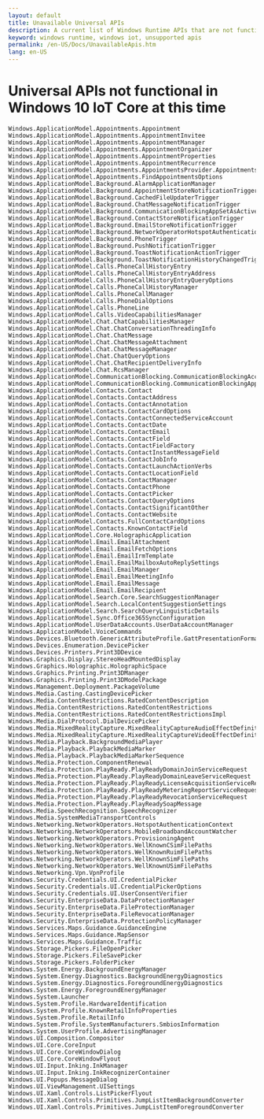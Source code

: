 ```yaml
---
layout: default
title: Unavailable Universal APIs
description: A current list of Windows Runtime APIs that are not functional in Windows 10 IoT Core.
keyword: windows runtime, windows iot, unsupported apis
permalink: /en-US/Docs/UnavailableApis.htm
lang: en-US
---
```


<div class="container" markdown= "1">

# Universal APIs not functional in Windows 10 IoT Core at this time

    Windows.ApplicationModel.Appointments.Appointment
    Windows.ApplicationModel.Appointments.AppointmentInvitee
    Windows.ApplicationModel.Appointments.AppointmentManager
    Windows.ApplicationModel.Appointments.AppointmentOrganizer
    Windows.ApplicationModel.Appointments.AppointmentProperties
    Windows.ApplicationModel.Appointments.AppointmentRecurrence
    Windows.ApplicationModel.Appointments.AppointmentsProvider.AppointmentsProviderLaunchActionVerbs
    Windows.ApplicationModel.Appointments.FindAppointmentsOptions
    Windows.ApplicationModel.Background.AlarmApplicationManager
    Windows.ApplicationModel.Background.AppointmentStoreNotificationTrigger
    Windows.ApplicationModel.Background.CachedFileUpdaterTrigger
    Windows.ApplicationModel.Background.ChatMessageNotificationTrigger
    Windows.ApplicationModel.Background.CommunicationBlockingAppSetAsActiveTrigger
    Windows.ApplicationModel.Background.ContactStoreNotificationTrigger
    Windows.ApplicationModel.Background.EmailStoreNotificationTrigger
    Windows.ApplicationModel.Background.NetworkOperatorHotspotAuthenticationTrigger
    Windows.ApplicationModel.Background.PhoneTrigger
    Windows.ApplicationModel.Background.PushNotificationTrigger
    Windows.ApplicationModel.Background.ToastNotificationActionTrigger
    Windows.ApplicationModel.Background.ToastNotificationHistoryChangedTrigger
    Windows.ApplicationModel.Calls.PhoneCallHistoryEntry
    Windows.ApplicationModel.Calls.PhoneCallHistoryEntryAddress
    Windows.ApplicationModel.Calls.PhoneCallHistoryEntryQueryOptions
    Windows.ApplicationModel.Calls.PhoneCallHistoryManager
    Windows.ApplicationModel.Calls.PhoneCallManager
    Windows.ApplicationModel.Calls.PhoneDialOptions
    Windows.ApplicationModel.Calls.PhoneLine
    Windows.ApplicationModel.Calls.VideoCapabilitiesManager
    Windows.ApplicationModel.Chat.ChatCapabilitiesManager
    Windows.ApplicationModel.Chat.ChatConversationThreadingInfo
    Windows.ApplicationModel.Chat.ChatMessage
    Windows.ApplicationModel.Chat.ChatMessageAttachment
    Windows.ApplicationModel.Chat.ChatMessageManager
    Windows.ApplicationModel.Chat.ChatQueryOptions
    Windows.ApplicationModel.Chat.ChatRecipientDeliveryInfo
    Windows.ApplicationModel.Chat.RcsManager
    Windows.ApplicationModel.CommunicationBlocking.CommunicationBlockingAccessManager
    Windows.ApplicationModel.CommunicationBlocking.CommunicationBlockingAppManager
    Windows.ApplicationModel.Contacts.Contact
    Windows.ApplicationModel.Contacts.ContactAddress
    Windows.ApplicationModel.Contacts.ContactAnnotation
    Windows.ApplicationModel.Contacts.ContactCardOptions
    Windows.ApplicationModel.Contacts.ContactConnectedServiceAccount
    Windows.ApplicationModel.Contacts.ContactDate
    Windows.ApplicationModel.Contacts.ContactEmail
    Windows.ApplicationModel.Contacts.ContactField
    Windows.ApplicationModel.Contacts.ContactFieldFactory
    Windows.ApplicationModel.Contacts.ContactInstantMessageField
    Windows.ApplicationModel.Contacts.ContactJobInfo
    Windows.ApplicationModel.Contacts.ContactLaunchActionVerbs
    Windows.ApplicationModel.Contacts.ContactLocationField
    Windows.ApplicationModel.Contacts.ContactManager
    Windows.ApplicationModel.Contacts.ContactPhone
    Windows.ApplicationModel.Contacts.ContactPicker
    Windows.ApplicationModel.Contacts.ContactQueryOptions
    Windows.ApplicationModel.Contacts.ContactSignificantOther
    Windows.ApplicationModel.Contacts.ContactWebsite
    Windows.ApplicationModel.Contacts.FullContactCardOptions
    Windows.ApplicationModel.Contacts.KnownContactField
    Windows.ApplicationModel.Core.HolographicApplication
    Windows.ApplicationModel.Email.EmailAttachment
    Windows.ApplicationModel.Email.EmailFetchOptions
    Windows.ApplicationModel.Email.EmailIrmTemplate
    Windows.ApplicationModel.Email.EmailMailboxAutoReplySettings
    Windows.ApplicationModel.Email.EmailManager
    Windows.ApplicationModel.Email.EmailMeetingInfo
    Windows.ApplicationModel.Email.EmailMessage
    Windows.ApplicationModel.Email.EmailRecipient
    Windows.ApplicationModel.Search.Core.SearchSuggestionManager
    Windows.ApplicationModel.Search.LocalContentSuggestionSettings
    Windows.ApplicationModel.Search.SearchQueryLinguisticDetails
    Windows.ApplicationModel.Sync.Office365SyncConfiguration
    Windows.ApplicationModel.UserDataAccounts.UserDataAccountManager
    Windows.ApplicationModel.VoiceCommands
    Windows.Devices.Bluetooth.GenericAttributeProfile.GattPresentationFormatTypes
    Windows.Devices.Enumeration.DevicePicker
    Windows.Devices.Printers.Print3DDevice
    Windows.Graphics.Display.StereoHeadMountedDisplay
    Windows.Graphics.Holographic.HolographicSpace
    Windows.Graphics.Printing.Print3DManager
    Windows.Graphics.Printing.Print3DModelPackage
    Windows.Management.Deployment.PackageVolume
    Windows.Media.Casting.CastingDevicePicker
    Windows.Media.ContentRestrictions.RatedContentDescription
    Windows.Media.ContentRestrictions.RatedContentRestrictions
    Windows.Media.ContentRestrictions.RatedContentRestrictionsImpl
    Windows.Media.DialProtocol.DialDevicePicker
    Windows.Media.MixedRealityCapture.MixedRealityCaptureAudioEffectDefinition
    Windows.Media.MixedRealityCapture.MixedRealityCaptureVideoEffectDefinition
    Windows.Media.Playback.BackgroundMediaPlayer
    Windows.Media.Playback.PlaybackMediaMarker
    Windows.Media.Playback.PlaybackMediaMarkerSequence
    Windows.Media.Protection.ComponentRenewal
    Windows.Media.Protection.PlayReady.PlayReadyDomainJoinServiceRequest
    Windows.Media.Protection.PlayReady.PlayReadyDomainLeaveServiceRequest
    Windows.Media.Protection.PlayReady.PlayReadyLicenseAcquisitionServiceRequest
    Windows.Media.Protection.PlayReady.PlayReadyMeteringReportServiceRequest
    Windows.Media.Protection.PlayReady.PlayReadyRevocationServiceRequest
    Windows.Media.Protection.PlayReady.PlayReadySoapMessage
    Windows.Media.SpeechRecognition.SpeechRecognizer
    Windows.Media.SystemMediaTransportControls
    Windows.Networking.NetworkOperators.HotspotAuthenticationContext
    Windows.Networking.NetworkOperators.MobileBroadbandAccountWatcher
    Windows.Networking.NetworkOperators.ProvisioningAgent
    Windows.Networking.NetworkOperators.WellKnownCSimFilePaths
    Windows.Networking.NetworkOperators.WellKnownRuimFilePaths
    Windows.Networking.NetworkOperators.WellKnownSimFilePaths
    Windows.Networking.NetworkOperators.WellKnownUSimFilePaths
    Windows.Networking.Vpn.VpnProfile
    Windows.Security.Credentials.UI.CredentialPicker
    Windows.Security.Credentials.UI.CredentialPickerOptions
    Windows.Security.Credentials.UI.UserConsentVerifier
    Windows.Security.EnterpriseData.DataProtectionManager
    Windows.Security.EnterpriseData.FileProtectionManager
    Windows.Security.EnterpriseData.FileRevocationManager
    Windows.Security.EnterpriseData.ProtectionPolicyManager
    Windows.Services.Maps.Guidance.GuidanceEngine
    Windows.Services.Maps.Guidance.MapSensor
    Windows.Services.Maps.Guidance.Traffic
    Windows.Storage.Pickers.FileOpenPicker
    Windows.Storage.Pickers.FileSavePicker
    Windows.Storage.Pickers.FolderPicker
    Windows.System.Energy.BackgroundEnergyManager
    Windows.System.Energy.Diagnostics.BackgroundEnergyDiagnostics
    Windows.System.Energy.Diagnostics.ForegroundEnergyDiagnostics
    Windows.System.Energy.ForegroundEnergyManager
    Windows.System.Launcher
    Windows.System.Profile.HardwareIdentification
    Windows.System.Profile.KnownRetailInfoProperties
    Windows.System.Profile.RetailInfo
    Windows.System.Profile.SystemManufacturers.SmbiosInformation
    Windows.System.UserProfile.AdvertisingManager
    Windows.UI.Composition.Compositor
    Windows.UI.Core.CoreInput
    Windows.UI.Core.CoreWindowDialog
    Windows.UI.Core.CoreWindowFlyout
    Windows.UI.Input.Inking.InkManager
    Windows.UI.Input.Inking.InkRecognizerContainer
    Windows.UI.Popups.MessageDialog
    Windows.UI.ViewManagement.UISettings
    Windows.UI.Xaml.Controls.ListPickerFlyout
    Windows.UI.Xaml.Controls.Primitives.JumpListItemBackgroundConverter
    Windows.UI.Xaml.Controls.Primitives.JumpListItemForegroundConverter

</div>
